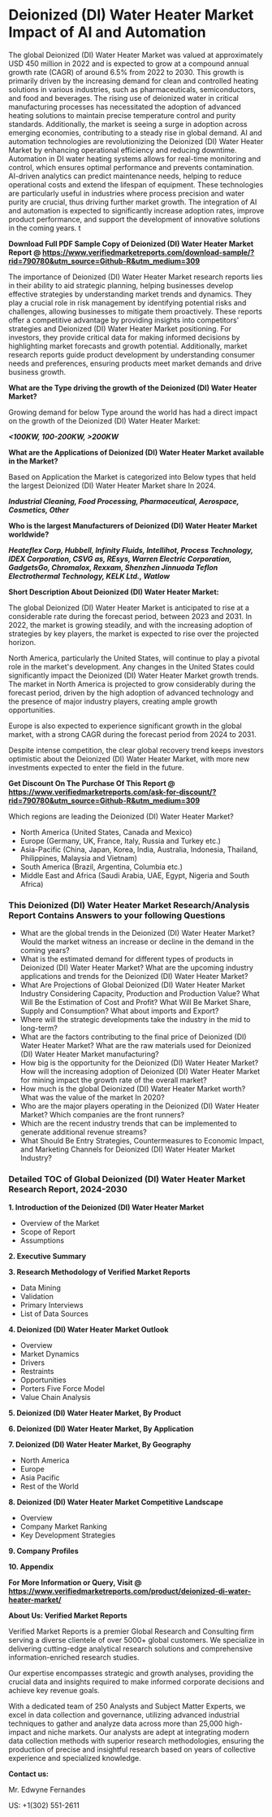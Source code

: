 <meta name="title" content="Global  Deionized (DI) Water Heater Market Impact of AI and Automation"><meta name="description" content="  The global Deionized (DI) Water Heater Market was valued at approximately USD 450 million in 2022 and is expected to grow at a compound annual growth rate (CAGR) of aro"><meta name="title" content=" Deionized (DI) Water Heater Market Size, Share, Scope, Trends, Growth, Opportunities, Analysis, Forecast"> <h1>Deionized (DI) Water Heater Market Impact of AI and Automation</h1> The global Deionized (DI) Water Heater Market was valued at approximately USD 450 million in 2022 and is expected to grow at a compound annual growth rate (CAGR) of around 6.5% from 2022 to 2030. This growth is primarily driven by the increasing demand for clean and controlled heating solutions in various industries, such as pharmaceuticals, semiconductors, and food and beverages. The rising use of deionized water in critical manufacturing processes has necessitated the adoption of advanced heating solutions to maintain precise temperature control and purity standards. Additionally, the market is seeing a surge in adoption across emerging economies, contributing to a steady rise in global demand. AI and automation technologies are revolutionizing the Deionized (DI) Water Heater Market by enhancing operational efficiency and reducing downtime. Automation in DI water heating systems allows for real-time monitoring and control, which ensures optimal performance and prevents contamination. AI-driven analytics can predict maintenance needs, helping to reduce operational costs and extend the lifespan of equipment. These technologies are particularly useful in industries where process precision and water purity are crucial, thus driving further market growth. The integration of AI and automation is expected to significantly increase adoption rates, improve product performance, and support the development of innovative solutions in the coming years. t</p><p id="" class=""><strong>Download Full PDF Sample Copy of Deionized (DI) Water Heater Market Report @ <a href="https://www.verifiedmarketreports.com/download-sample/?rid=790780&utm_source=Github-R&utm_medium=309" target="_blank">https://www.verifiedmarketreports.com/download-sample/?rid=790780&utm_source=Github-R&utm_medium=309</a></strong></p><p>The importance of&nbsp;Deionized (DI) Water Heater Market research reports lies in their ability to aid strategic planning, helping businesses develop effective strategies by understanding market trends and dynamics. They play a crucial role in risk management by identifying potential risks and challenges, allowing businesses to mitigate them proactively. These reports offer a competitive advantage by providing insights into competitors' strategies and Deionized (DI) Water Heater Market positioning. For investors, they provide critical data for making informed decisions by highlighting market forecasts and growth potential. Additionally, market research reports guide product development by understanding consumer needs and preferences, ensuring products meet market demands and drive business growth.</p><p><strong>What are the&nbsp;Type driving the growth of the Deionized (DI) Water Heater Market?</strong></p><p id="" class="">Growing demand for below Type around the world has had a direct impact on the growth of the Deionized (DI) Water Heater Market:</p><em><strong><100KW, 100-200KW, >200KW</strong></em></p><strong>What are the&nbsp;Applications&nbsp;of Deionized (DI) Water Heater Market available in the Market?</strong></p><p id="" class="">Based on Application the Market is categorized into Below types that held the largest Deionized (DI) Water Heater Market share In 2024.</p><em><strong>Industrial Cleaning, Food Processing, Pharmaceutical, Aerospace, Cosmetics, Other</strong></em></p><strong>Who is the largest Manufacturers of Deionized (DI) Water Heater Market worldwide?</strong></p><p><em><strong>Heateflex Corp, Hubbell, Infinity Fluids, Intellihot, Process Technology, IDEX Corporation, CSVG as, REsys, Warren Electric Corporation, GadgetsGo, Chromalox, Rexxam, Shenzhen Jinnuoda Teflon Electrothermal Technology, KELK Ltd., Watlow</strong></em></p><p id="" class=""><strong>Short Description About Deionized (DI) Water Heater Market:</strong></p><p>The global Deionized (DI) Water Heater Market is anticipated to rise at a considerable rate during the forecast period, between 2023 and 2031. In 2022, the market is growing steadily, and with the increasing adoption of strategies by key players, the market is expected to rise over the projected horizon.</p><p>North America, particularly the United States, will continue to play a pivotal role in the market's development. Any changes in the United States could significantly impact the Deionized (DI) Water Heater Market growth trends. The market in North America is projected to grow considerably during the forecast period, driven by the high adoption of advanced technology and the presence of major industry players, creating ample growth opportunities.</p><p>Europe is also expected to experience significant growth in the global market, with a strong CAGR during the forecast period from 2024 to 2031.</p><p>Despite intense competition, the clear global recovery trend keeps investors optimistic about the Deionized (DI) Water Heater Market, with more new investments expected to enter the field in the future.</p><p id="" class=""><strong>Get Discount On The Purchase Of This Report @ <a href="https://www.verifiedmarketreports.com/ask-for-discount/?rid=790780&utm_source=Github-R&utm_medium=309" target="_blank">https://www.verifiedmarketreports.com/ask-for-discount/?rid=790780&utm_source=Github-R&utm_medium=309</a></strong></p>Which regions are leading the Deionized (DI) Water Heater Market?</p><ul><li>North America (United States, Canada and Mexico)</li><li>Europe (Germany, UK, France, Italy, Russia and Turkey etc.)</li><li>Asia-Pacific (China, Japan, Korea, India, Australia, Indonesia, Thailand, Philippines, Malaysia and Vietnam)</li><li>South America (Brazil, Argentina, Columbia etc.)</li><li>Middle East and Africa (Saudi Arabia, UAE, Egypt, Nigeria and South Africa)</li></ul><h3 id="" class="">This Deionized (DI) Water Heater Market Research/Analysis Report Contains Answers to your following Questions</h3><ul><li>What are the global trends in the Deionized (DI) Water Heater Market? Would the market witness an increase or decline in the demand in the coming years?</li><li>What is the estimated demand for different types of products in Deionized (DI) Water Heater Market? What are the upcoming industry applications and trends for the Deionized (DI) Water Heater Market?</li><li>What Are Projections of Global Deionized (DI) Water Heater Market Industry Considering Capacity, Production and Production Value? What Will Be the Estimation of Cost and Profit? What Will Be Market Share, Supply and Consumption? What about imports and Export?</li><li>Where will the strategic developments take the industry in the mid to long-term?</li><li>What are the factors contributing to the final price of Deionized (DI) Water Heater Market? What are the raw materials used for Deionized (DI) Water Heater Market manufacturing?</li><li>How big is the opportunity for the Deionized (DI) Water Heater Market? How will the increasing adoption of Deionized (DI) Water Heater Market for mining impact the growth rate of the overall market?</li><li>How much is the global Deionized (DI) Water Heater Market worth? What was the value of the market In 2020?</li><li>Who are the major players operating in the Deionized (DI) Water Heater Market? Which companies are the front runners?</li><li>Which are the recent industry trends that can be implemented to generate additional revenue streams?</li><li>What Should Be Entry Strategies, Countermeasures to Economic Impact, and Marketing Channels for Deionized (DI) Water Heater Market Industry?</li></ul><h3 id="" class="">Detailed TOC of Global Deionized (DI) Water Heater Market Research Report, 2024-2030</h3><p id="" class=""><strong>1. Introduction of the Deionized (DI) Water Heater Market</strong></p><ul><li>Overview of the Market</li><li>Scope of Report</li><li>Assumptions</li></ul><p id="" class=""><strong>2. Executive Summary</strong></p><p id="" class=""><strong>3. Research Methodology of Verified Market Reports</strong></p><ul><li>Data Mining</li><li>Validation</li><li>Primary Interviews</li><li>List of Data Sources</li></ul><p id="" class=""><strong>4. Deionized (DI) Water Heater Market Outlook</strong></p><ul><li>Overview</li><li>Market Dynamics</li><li>Drivers</li><li>Restraints</li><li>Opportunities</li><li>Porters Five Force Model</li><li>Value Chain Analysis</li></ul><p id="" class=""><strong>5. Deionized (DI) Water Heater Market, By Product</strong></p><p id="" class=""><strong>6. Deionized (DI) Water Heater Market, By Application</strong></p><p id="" class=""><strong>7. Deionized (DI) Water Heater Market, By Geography</strong></p><ul><li>North America</li><li>Europe</li><li>Asia Pacific</li><li>Rest of the World</li></ul><p id="" class=""><strong>8. Deionized (DI) Water Heater Market Competitive Landscape</strong></p><ul><li>Overview</li><li>Company Market Ranking</li><li>Key Development Strategies</li></ul><p id="" class=""><strong>9. Company Profiles</strong></p><p id="" class=""><strong>10. Appendix</strong></p><p id="" class=""><strong>For More Information or Query, Visit @ <a href="https://www.verifiedmarketreports.com/product/deionized-di-water-heater-market/" target="_blank">https://www.verifiedmarketreports.com/product/deionized-di-water-heater-market/</a></strong></p><p id="" class=""><strong>About Us: Verified Market Reports</strong></p><p id="" class="">Verified Market Reports is a premier Global Research and Consulting firm serving a diverse clientele of over 5000+ global customers. We specialize in delivering cutting-edge analytical research solutions and comprehensive information-enriched research studies.</p><p id="" class="">Our expertise encompasses strategic and growth analyses, providing the crucial data and insights required to make informed corporate decisions and achieve key revenue goals.</p><p id="" class="">With a dedicated team of 250 Analysts and Subject Matter Experts, we excel in data collection and governance, utilizing advanced industrial techniques to gather and analyze data across more than 25,000 high-impact and niche markets. Our analysts are adept at integrating modern data collection methods with superior research methodologies, ensuring the production of precise and insightful research based on years of collective experience and specialized knowledge.</p><p id="" class=""><strong>Contact us:</strong></p><p id="" class="">Mr. Edwyne Fernandes</p><p id="" class="">US: +1(302) 551-2611</p>